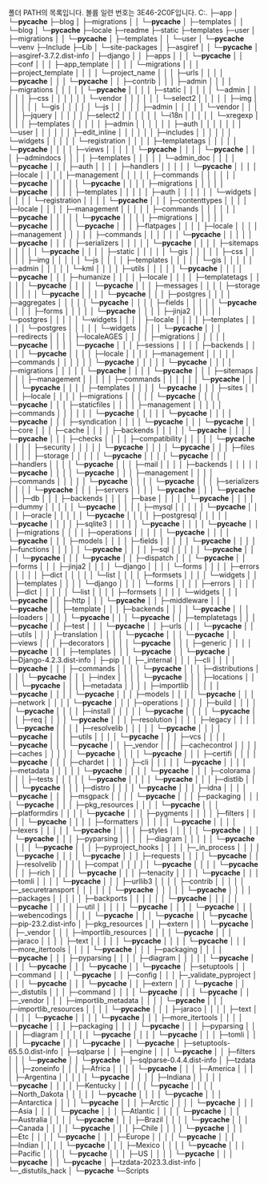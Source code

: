 폴더 PATH의 목록입니다.
볼륨 일련 번호는 3E46-2C0F입니다.
C:.
├─app
│  └─__pycache__
├─blog
│  ├─migrations
│  │  └─__pycache__
│  ├─templates
│  │  └─blog
│  └─__pycache__
├─locale
├─readme
├─static
├─templates
├─user
│  ├─migrations
│  │  └─__pycache__
│  ├─templates
│  │  └─user
│  └─__pycache__
└─venv
    ├─Include
    ├─Lib
    │  └─site-packages
    │      ├─asgiref
    │      │  └─__pycache__
    │      ├─asgiref-3.7.2.dist-info
    │      ├─django
    │      │  ├─apps
    │      │  │  └─__pycache__
    │      │  ├─conf
    │      │  │  ├─app_template
    │      │  │  │  └─migrations
    │      │  │  ├─project_template
    │      │  │  │  └─project_name
    │      │  │  ├─urls
    │      │  │  │  └─__pycache__
    │      │  │  └─__pycache__
    │      │  ├─contrib
    │      │  │  ├─admin
    │      │  │  │  ├─migrations
    │      │  │  │  │  └─__pycache__
    │      │  │  │  ├─static
    │      │  │  │  │  └─admin
    │      │  │  │  │      ├─css
    │      │  │  │  │      │  └─vendor
    │      │  │  │  │      │      └─select2
    │      │  │  │  │      ├─img
    │      │  │  │  │      │  └─gis
    │      │  │  │  │      └─js
    │      │  │  │  │          ├─admin
    │      │  │  │  │          └─vendor
    │      │  │  │  │              ├─jquery
    │      │  │  │  │              ├─select2
    │      │  │  │  │              │  └─i18n
    │      │  │  │  │              └─xregexp
    │      │  │  │  ├─templates
    │      │  │  │  │  ├─admin
    │      │  │  │  │  │  ├─auth
    │      │  │  │  │  │  │  └─user
    │      │  │  │  │  │  ├─edit_inline
    │      │  │  │  │  │  ├─includes
    │      │  │  │  │  │  └─widgets
    │      │  │  │  │  └─registration
    │      │  │  │  ├─templatetags
    │      │  │  │  │  └─__pycache__
    │      │  │  │  ├─views
    │      │  │  │  │  └─__pycache__
    │      │  │  │  └─__pycache__
    │      │  │  ├─admindocs
    │      │  │  │  ├─templates
    │      │  │  │  │  └─admin_doc
    │      │  │  │  └─__pycache__
    │      │  │  ├─auth
    │      │  │  │  ├─handlers
    │      │  │  │  │  └─__pycache__
    │      │  │  │  ├─locale
    │      │  │  │  ├─management
    │      │  │  │  │  ├─commands
    │      │  │  │  │  │  └─__pycache__
    │      │  │  │  │  └─__pycache__
    │      │  │  │  ├─migrations
    │      │  │  │  │  └─__pycache__
    │      │  │  │  ├─templates
    │      │  │  │  │  ├─auth
    │      │  │  │  │  │  └─widgets
    │      │  │  │  │  └─registration
    │      │  │  │  └─__pycache__
    │      │  │  ├─contenttypes
    │      │  │  │  ├─locale
    │      │  │  │  ├─management
    │      │  │  │  │  ├─commands
    │      │  │  │  │  │  └─__pycache__
    │      │  │  │  │  └─__pycache__
    │      │  │  │  ├─migrations
    │      │  │  │  │  └─__pycache__
    │      │  │  │  └─__pycache__
    │      │  │  ├─flatpages
    │      │  │  │  ├─locale
    │      │  │  │  ├─management
    │      │  │  │  │  ├─commands
    │      │  │  │  │  │  └─__pycache__
    │      │  │  │  │  └─__pycache__
    │      │  │  │  ├─serializers
    │      │  │  │  │  └─__pycache__
    │      │  │  │  ├─sitemaps
    │      │  │  │  │  └─__pycache__
    │      │  │  │  ├─static
    │      │  │  │  │  └─gis
    │      │  │  │  │      ├─css
    │      │  │  │  │      ├─img
    │      │  │  │  │      └─js
    │      │  │  │  ├─templates
    │      │  │  │  │  └─gis
    │      │  │  │  │      ├─admin
    │      │  │  │  │      └─kml
    │      │  │  │  ├─utils
    │      │  │  │  │  └─__pycache__
    │      │  │  │  └─__pycache__
    │      │  │  ├─humanize
    │      │  │  │  ├─locale
    │      │  │  │  ├─templatetags
    │      │  │  │  │  └─__pycache__
    │      │  │  │  └─__pycache__
    │      │  │  ├─messages
    │      │  │  │  ├─storage
    │      │  │  │  │  └─__pycache__
    │      │  │  │  └─__pycache__
    │      │  │  ├─postgres
    │      │  │  │  ├─aggregates
    │      │  │  │  │  └─__pycache__
    │      │  │  │  ├─fields
    │      │  │  │  │  └─__pycache__
    │      │  │  │  ├─forms
    │      │  │  │  │  └─__pycache__
    │      │  │  │  ├─jinja2
    │      │  │  │  │  └─postgres
    │      │  │  │  │      └─widgets
    │      │  │  │  ├─locale
    │      │  │  │  ├─templates
    │      │  │  │  │  └─postgres
    │      │  │  │  │      └─widgets
    │      │  │  │  └─__pycache__
    │      │  │  ├─redirects
    │      │  │  │  ├─localeAGES
    │      │  │  │  ├─migrations
    │      │  │  │  │  └─__pycache__
    │      │  │  │  └─__pycache__
    │      │  │  ├─sessions
    │      │  │  │  ├─backends
    │      │  │  │  │  └─__pycache__
    │      │  │  │  ├─locale
    │      │  │  │  ├─management
    │      │  │  │  │  ├─commands
    │      │  │  │  │  │  └─__pycache__
    │      │  │  │  │  └─__pycache__
    │      │  │  │  ├─migrations
    │      │  │  │  │  └─__pycache__
    │      │  │  │  └─__pycache__
    │      │  │  ├─sitemaps
    │      │  │  │  ├─management
    │      │  │  │  │  ├─commands
    │      │  │  │  │  │  └─__pycache__
    │      │  │  │  │  └─__pycache__
    │      │  │  │  ├─templates
    │      │  │  │  └─__pycache__
    │      │  │  ├─sites
    │      │  │  │  ├─locale
    │      │  │  │  ├─migrations
    │      │  │  │  │  └─__pycache__
    │      │  │  │  └─__pycache__
    │      │  │  ├─staticfiles
    │      │  │  │  ├─management
    │      │  │  │  │  ├─commands
    │      │  │  │  │  │  └─__pycache__
    │      │  │  │  │  └─__pycache__
    │      │  │  │  └─__pycache__
    │      │  │  ├─syndication
    │      │  │  │  └─__pycache__
    │      │  │  └─__pycache__
    │      │  ├─core
    │      │  │  ├─cache
    │      │  │  │  ├─backends
    │      │  │  │  │  └─__pycache__
    │      │  │  │  └─__pycache__
    │      │  │  ├─checks
    │      │  │  │  ├─compatibility
    │      │  │  │  │  └─__pycache__
    │      │  │  │  ├─security
    │      │  │  │  │  └─__pycache__
    │      │  │  │  └─__pycache__
    │      │  │  ├─files
    │      │  │  │  ├─storage
    │      │  │  │  │  └─__pycache__
    │      │  │  │  └─__pycache__
    │      │  │  ├─handlers
    │      │  │  │  └─__pycache__
    │      │  │  ├─mail
    │      │  │  │  ├─backends
    │      │  │  │  │  └─__pycache__
    │      │  │  │  └─__pycache__
    │      │  │  ├─management
    │      │  │  │  ├─commands
    │      │  │  │  │  └─__pycache__
    │      │  │  │  └─__pycache__
    │      │  │  ├─serializers
    │      │  │  │  └─__pycache__
    │      │  │  ├─servers
    │      │  │  │  └─__pycache__
    │      │  │  └─__pycache__
    │      │  ├─db
    │      │  │  ├─backends
    │      │  │  │  ├─base
    │      │  │  │  │  └─__pycache__
    │      │  │  │  ├─dummy
    │      │  │  │  │  └─__pycache__
    │      │  │  │  ├─mysql
    │      │  │  │  │  └─__pycache__
    │      │  │  │  ├─oracle
    │      │  │  │  │  └─__pycache__
    │      │  │  │  ├─postgresql
    │      │  │  │  │  └─__pycache__
    │      │  │  │  ├─sqlite3
    │      │  │  │  │  └─__pycache__
    │      │  │  │  └─__pycache__
    │      │  │  ├─migrations
    │      │  │  │  ├─operations
    │      │  │  │  │  └─__pycache__
    │      │  │  │  └─__pycache__
    │      │  │  ├─models
    │      │  │  │  ├─fields
    │      │  │  │  │  └─__pycache__
    │      │  │  │  ├─functions
    │      │  │  │  │  └─__pycache__
    │      │  │  │  ├─sql
    │      │  │  │  │  └─__pycache__
    │      │  │  │  └─__pycache__
    │      │  │  └─__pycache__
    │      │  ├─dispatch
    │      │  │  └─__pycache__
    │      │  ├─forms
    │      │  │  ├─jinja2
    │      │  │  │  └─django
    │      │  │  │      └─forms
    │      │  │  │          ├─errors
    │      │  │  │          │  ├─dict
    │      │  │  │          │  └─list
    │      │  │  │          ├─formsets
    │      │  │  │          └─widgets
    │      │  │  ├─templates
    │      │  │  │  └─django
    │      │  │  │      └─forms
    │      │  │  │          ├─errors
    │      │  │  │          │  ├─dict
    │      │  │  │          │  └─list
    │      │  │  │          ├─formsets
    │      │  │  │          └─widgets
    │      │  │  └─__pycache__
    │      │  ├─http
    │      │  │  └─__pycache__
    │      │  ├─middleware
    │      │  │  └─__pycache__
    │      │  ├─template
    │      │  │  ├─backends
    │      │  │  │  └─__pycache__
    │      │  │  ├─loaders
    │      │  │  │  └─__pycache__
    │      │  │  └─__pycache__
    │      │  ├─templatetags
    │      │  │  └─__pycache__
    │      │  ├─test
    │      │  │  └─__pycache__
    │      │  ├─urls
    │      │  │  └─__pycache__
    │      │  ├─utils
    │      │  │  ├─translation
    │      │  │  │  └─__pycache__
    │      │  │  └─__pycache__
    │      │  ├─views
    │      │  │  ├─decorators
    │      │  │  │  └─__pycache__
    │      │  │  ├─generic
    │      │  │  │  └─__pycache__
    │      │  │  ├─templates
    │      │  │  └─__pycache__
    │      │  └─__pycache__
    │      ├─Django-4.2.3.dist-info
    │      ├─pip
    │      │  ├─_internal
    │      │  │  ├─cli
    │      │  │  │  └─__pycache__
    │      │  │  ├─commands
    │      │  │  │  └─__pycache__
    │      │  │  ├─distributions
    │      │  │  │  └─__pycache__
    │      │  │  ├─index
    │      │  │  │  └─__pycache__
    │      │  │  ├─locations
    │      │  │  │  └─__pycache__
    │      │  │  ├─metadata
    │      │  │  │  ├─importlib
    │      │  │  │  │  └─__pycache__
    │      │  │  │  └─__pycache__
    │      │  │  ├─models
    │      │  │  │  └─__pycache__
    │      │  │  ├─network
    │      │  │  │  └─__pycache__
    │      │  │  ├─operations
    │      │  │  │  ├─build
    │      │  │  │  │  └─__pycache__
    │      │  │  │  ├─install
    │      │  │  │  │  └─__pycache__
    │      │  │  │  └─__pycache__
    │      │  │  ├─req
    │      │  │  │  └─__pycache__
    │      │  │  ├─resolution
    │      │  │  │  ├─legacy
    │      │  │  │  │  └─__pycache__
    │      │  │  │  ├─resolvelib
    │      │  │  │  │  └─__pycache__
    │      │  │  │  └─__pycache__
    │      │  │  ├─utils
    │      │  │  │  └─__pycache__
    │      │  │  ├─vcs
    │      │  │  │  └─__pycache__
    │      │  │  └─__pycache__
    │      │  ├─_vendor
    │      │  │  ├─cachecontrol
    │      │  │  │  ├─caches
    │      │  │  │  │  └─__pycache__
    │      │  │  │  └─__pycache__
    │      │  │  ├─certifi
    │      │  │  │  └─__pycache__
    │      │  │  ├─chardet
    │      │  │  │  ├─cli
    │      │  │  │  │  └─__pycache__
    │      │  │  │  ├─metadata
    │      │  │  │  │  └─__pycache__
    │      │  │  │  └─__pycache__
    │      │  │  ├─colorama
    │      │  │  │  ├─tests
    │      │  │  │  │  └─__pycache__
    │      │  │  │  └─__pycache__
    │      │  │  ├─distlib
    │      │  │  │  └─__pycache__
    │      │  │  ├─distro
    │      │  │  │  └─__pycache__
    │      │  │  ├─idna
    │      │  │  │  └─__pycache__
    │      │  │  ├─msgpack
    │      │  │  │  └─__pycache__
    │      │  │  ├─packaging
    │      │  │  │  └─__pycache__
    │      │  │  ├─pkg_resources
    │      │  │  │  └─__pycache__
    │      │  │  ├─platformdirs
    │      │  │  │  └─__pycache__
    │      │  │  ├─pygments
    │      │  │  │  ├─filters
    │      │  │  │  │  └─__pycache__
    │      │  │  │  ├─formatters
    │      │  │  │  │  └─__pycache__
    │      │  │  │  ├─lexers
    │      │  │  │  │  └─__pycache__
    │      │  │  │  ├─styles
    │      │  │  │  │  └─__pycache__
    │      │  │  │  └─__pycache__
    │      │  │  ├─pyparsing
    │      │  │  │  ├─diagram
    │      │  │  │  │  └─__pycache__
    │      │  │  │  └─__pycache__
    │      │  │  ├─pyproject_hooks
    │      │  │  │  ├─_in_process
    │      │  │  │  │  └─__pycache__
    │      │  │  │  └─__pycache__
    │      │  │  ├─requests
    │      │  │  │  └─__pycache__
    │      │  │  ├─resolvelib
    │      │  │  │  ├─compat
    │      │  │  │  │  └─__pycache__
    │      │  │  │  └─__pycache__
    │      │  │  ├─rich
    │      │  │  │  └─__pycache__
    │      │  │  ├─tenacity
    │      │  │  │  └─__pycache__
    │      │  │  ├─tomli
    │      │  │  │  └─__pycache__
    │      │  │  ├─urllib3
    │      │  │  │  ├─contrib
    │      │  │  │  │  ├─_securetransport
    │      │  │  │  │  │  └─__pycache__
    │      │  │  │  │  └─__pycache__
    │      │  │  │  ├─packages
    │      │  │  │  │  ├─backports
    │      │  │  │  │  │  └─__pycache__
    │      │  │  │  │  └─__pycache__
    │      │  │  │  ├─util
    │      │  │  │  │  └─__pycache__
    │      │  │  │  └─__pycache__
    │      │  │  ├─webencodings
    │      │  │  │  └─__pycache__
    │      │  │  └─__pycache__
    │      │  └─__pycache__
    │      ├─pip-23.2.dist-info
    │      ├─pkg_resources
    │      │  ├─extern
    │      │  │  └─__pycache__
    │      │  ├─_vendor
    │      │  │  ├─importlib_resources
    │      │  │  │  └─__pycache__
    │      │  │  ├─jaraco
    │      │  │  │  ├─text
    │      │  │  │  │  └─__pycache__
    │      │  │  │  └─__pycache__
    │      │  │  ├─more_itertools
    │      │  │  │  └─__pycache__
    │      │  │  ├─packaging
    │      │  │  │  └─__pycache__
    │      │  │  ├─pyparsing
    │      │  │  │  ├─diagram
    │      │  │  │  │  └─__pycache__
    │      │  │  │  └─__pycache__
    │      │  │  └─__pycache__
    │      │  └─__pycache__
    │      ├─setuptools
    │      │  ├─command
    │      │  │  └─__pycache__
    │      │  ├─config
    │      │  │  ├─_validate_pyproject
    │      │  │  │  └─__pycache__
    │      │  │  └─__pycache__
    │      │  ├─extern
    │      │  │  └─__pycache__
    │      │  ├─_distutils
    │      │  │  ├─command
    │      │  │  │  └─__pycache__
    │      │  │  └─__pycache__
    │      │  ├─_vendor
    │      │  │  ├─importlib_metadata
    │      │  │  │  └─__pycache__
    │      │  │  ├─importlib_resources
    │      │  │  │  └─__pycache__
    │      │  │  ├─jaraco
    │      │  │  │  ├─text
    │      │  │  │  │  └─__pycache__
    │      │  │  │  └─__pycache__
    │      │  │  ├─more_itertools
    │      │  │  │  └─__pycache__
    │      │  │  ├─packaging
    │      │  │  │  └─__pycache__
    │      │  │  ├─pyparsing
    │      │  │  │  ├─diagram
    │      │  │  │  │  └─__pycache__
    │      │  │  │  └─__pycache__
    │      │  │  ├─tomli
    │      │  │  │  └─__pycache__
    │      │  │  └─__pycache__
    │      │  └─__pycache__
    │      ├─setuptools-65.5.0.dist-info
    │      ├─sqlparse
    │      │  ├─engine
    │      │  │  └─__pycache__
    │      │  ├─filters
    │      │  │  └─__pycache__
    │      │  └─__pycache__
    │      ├─sqlparse-0.4.4.dist-info
    │      ├─tzdata
    │      │  ├─zoneinfo
    │      │  │  ├─Africa
    │      │  │  │  └─__pycache__
    │      │  │  ├─America
    │      │  │  │  ├─Argentina
    │      │  │  │  │  └─__pycache__
    │      │  │  │  ├─Indiana
    │      │  │  │  │  └─__pycache__
    │      │  │  │  ├─Kentucky
    │      │  │  │  │  └─__pycache__
    │      │  │  │  ├─North_Dakota
    │      │  │  │  │  └─__pycache__
    │      │  │  │  └─__pycache__
    │      │  │  ├─Antarctica
    │      │  │  │  └─__pycache__
    │      │  │  ├─Arctic
    │      │  │  │  └─__pycache__
    │      │  │  ├─Asia
    │      │  │  │  └─__pycache__
    │      │  │  ├─Atlantic
    │      │  │  │  └─__pycache__
    │      │  │  ├─Australia
    │      │  │  │  └─__pycache__
    │      │  │  ├─Brazil
    │      │  │  │  └─__pycache__
    │      │  │  ├─Canada
    │      │  │  │  └─__pycache__
    │      │  │  ├─Chile
    │      │  │  │  └─__pycache__
    │      │  │  ├─Etc
    │      │  │  │  └─__pycache__
    │      │  │  ├─Europe
    │      │  │  │  └─__pycache__
    │      │  │  ├─Indian
    │      │  │  │  └─__pycache__
    │      │  │  ├─Mexico
    │      │  │  │  └─__pycache__
    │      │  │  ├─Pacific
    │      │  │  │  └─__pycache__
    │      │  │  ├─US
    │      │  │  │  └─__pycache__
    │      │  │  └─__pycache__
    │      │  └─__pycache__
    │      ├─tzdata-2023.3.dist-info
    │      └─_distutils_hack
    │          └─__pycache__
    └─Scripts
